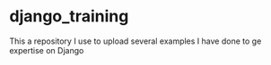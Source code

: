 # django_training
This a repository I use to upload several examples I have done to ge expertise on Django
